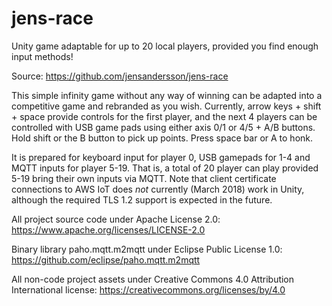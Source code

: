 # jens-race
Unity game adaptable for up to 20 local players, provided you find enough input methods!

Source: https://github.com/jensandersson/jens-race

This simple infinity game without any way of winning can be adapted into a competitive
game and rebranded as you wish. Currently, arrow keys + shift + space provide controls
for the first player, and the next 4 players can be controlled with USB game pads using
either axis 0/1 or 4/5 + A/B buttons. Hold shift or the B button to pick up points.
Press space bar or A to honk.

It is prepared for keyboard input for player 0, USB gamepads for 1-4 and MQTT inputs for
player 5-19. That is, a total of 20 player can play provided 5-19 bring their own inputs
via MQTT. Note that client certificate connections to AWS IoT does *not* currently
(March 2018) work in Unity, although the required TLS 1.2 support is expected in the future.

All project source code under Apache License 2.0: https://www.apache.org/licenses/LICENSE-2.0

Binary library paho.mqtt.m2mqtt under Eclipse Public License 1.0: https://github.com/eclipse/paho.mqtt.m2mqtt

All non-code project assets under Creative Commons 4.0 Attribution International license: https://creativecommons.org/licenses/by/4.0
